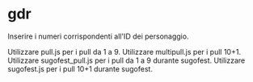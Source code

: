 # gdr
Inserire i numeri corrispondenti all'ID dei personaggio.

Utilizzare pull.js per i pull da 1 a 9.
Utilizzare multipull.js per i pull 10+1.
Utilizzare sugofest_pull.js per i pull da 1 a 9 durante sugofest.
Utilizzare sugofest.js per i pull 10+1 durante sugofest.

